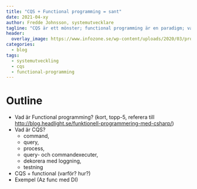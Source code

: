 ```yaml
---
title: "CQS + Functional programming = sant"
date: 2021-04-xy
author: Fredde Johnsson, systemutvecklare
tagline: "CQS är ett mönster; functional programming är en paradigm; vad händer när man kombinerar dom?"
header:
  overlay_image: https://www.infozone.se/wp-content/uploads/2020/03/programmering-i-team.jpg
categories:
  - blog
tags:
  - systemutveckling
  - cqs
  - functional-programming
---
```

# Outline
- Vad är Functional programming? (kort, topp-5, referera till http://blog.headlight.se/funktionell-programmering-med-csharp/)
- Vad är CQS? 
  - command, 
  - query, 
  - process, 
  - query- och commandexecuter, 
  - dekorera med loggning, 
  - testning
- CQS + functional (varför? hur?)
- Exempel (Az func med DI)
